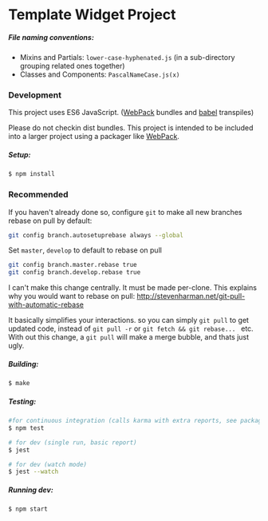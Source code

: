# Template Widget Project


##### File naming conventions:
- Mixins and Partials: `lower-case-hyphenated.js` (in a sub-directory grouping related ones together)
- Classes and Components: `PascalNameCase.js(x)`

### Development
This project uses ES6 JavaScript. ([WebPack][1] bundles and [babel][2] transpiles)

Please do not checkin dist bundles. This project is intended to be included into a larger project using a packager like [WebPack][1].


##### Setup:
```bash
$ npm install
```


### Recommended

If you haven't already done so, configure `git` to make all new branches rebase on pull by default:
```bash
git config branch.autosetuprebase always --global
```

Set `master`, `develop` to default to rebase on pull
```bash
git config branch.master.rebase true
git config branch.develop.rebase true
```

I can't make this change centrally. It must be made per-clone.  This explains why you would want to rebase on pull: http://stevenharman.net/git-pull-with-automatic-rebase

It basically simplifies your interactions. so you can simply `git pull` to get updated code, instead of `git pull -r` or `git fetch && git rebase... ` etc. With out this change, a `git pull` will make a merge bubble, and thats just ugly.


##### Building:
```bash
$ make
```

##### Testing:
```bash
#for continuous integration (calls karma with extra reports, see package.json)
$ npm test

# for dev (single run, basic report)
$ jest

# for dev (watch mode)
$ jest --watch
```

##### Running dev:
```bash
$ npm start
```


   [1]: //webpack.github.io
   [2]: //babeljs.org
